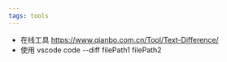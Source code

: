 ```yaml
---
tags: tools
---
```


- 在线工具 https://www.qianbo.com.cn/Tool/Text-Difference/
- 使用 vscode code --diff filePath1 filePath2